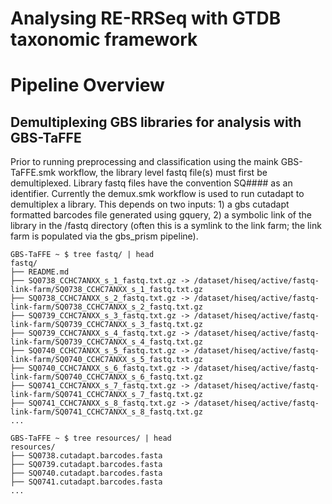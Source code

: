 # Analysing RE-RRSeq with GTDB taxonomic framework


# Pipeline Overview

## Demultiplexing GBS libraries for analysis with GBS-TaFFE
Prior to running preprocessing and classification using the maink GBS-TaFFE.smk workflow, the library level fastq file(s) must first be demultiplexed. Library fastq files have the convention SQ#### as an identifier. Currently the demux.smk workflow is used to run cutadapt to demultiplex a library. This depends on two inputs: 1) a gbs cutadapt formatted barcodes file generated using gquery, 2) a symbolic link of the library in the /fastq directory (often this is a symlink to the link farm; the link farm is populated via the gbs_prism pipeline).

```
GBS-TaFFE ~ $ tree fastq/ | head
fastq/
├── README.md
├── SQ0738_CCHC7ANXX_s_1_fastq.txt.gz -> /dataset/hiseq/active/fastq-link-farm/SQ0738_CCHC7ANXX_s_1_fastq.txt.gz
├── SQ0738_CCHC7ANXX_s_2_fastq.txt.gz -> /dataset/hiseq/active/fastq-link-farm/SQ0738_CCHC7ANXX_s_2_fastq.txt.gz
├── SQ0739_CCHC7ANXX_s_3_fastq.txt.gz -> /dataset/hiseq/active/fastq-link-farm/SQ0739_CCHC7ANXX_s_3_fastq.txt.gz
├── SQ0739_CCHC7ANXX_s_4_fastq.txt.gz -> /dataset/hiseq/active/fastq-link-farm/SQ0739_CCHC7ANXX_s_4_fastq.txt.gz
├── SQ0740_CCHC7ANXX_s_5_fastq.txt.gz -> /dataset/hiseq/active/fastq-link-farm/SQ0740_CCHC7ANXX_s_5_fastq.txt.gz
├── SQ0740_CCHC7ANXX_s_6_fastq.txt.gz -> /dataset/hiseq/active/fastq-link-farm/SQ0740_CCHC7ANXX_s_6_fastq.txt.gz
├── SQ0741_CCHC7ANXX_s_7_fastq.txt.gz -> /dataset/hiseq/active/fastq-link-farm/SQ0741_CCHC7ANXX_s_7_fastq.txt.gz
├── SQ0741_CCHC7ANXX_s_8_fastq.txt.gz -> /dataset/hiseq/active/fastq-link-farm/SQ0741_CCHC7ANXX_s_8_fastq.txt.gz
...

GBS-TaFFE ~ $ tree resources/ | head
resources/
├── SQ0738.cutadapt.barcodes.fasta
├── SQ0739.cutadapt.barcodes.fasta
├── SQ0740.cutadapt.barcodes.fasta
├── SQ0741.cutadapt.barcodes.fasta
...
```

